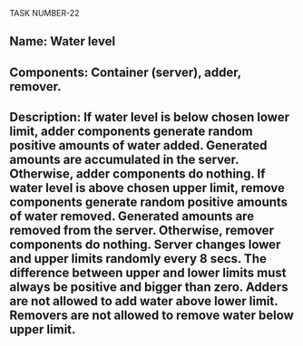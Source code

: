 TASK NUMBER-22
## Name:	Water level	
## Components:	Container (server), adder, remover.
## Description:	If water level is below chosen lower limit, adder components generate random positive amounts of water added. Generated amounts are accumulated in the server. Otherwise, adder components do nothing. If water level is above chosen upper limit, remove components generate random positive amounts of water removed. Generated amounts are removed from the server. Otherwise, remover components do nothing. Server changes lower and upper limits randomly every 8 secs. The difference between upper and lower limits must always be positive and bigger than zero. Adders are not allowed to add water above lower limit. Removers are not allowed to remove water below upper limit.
